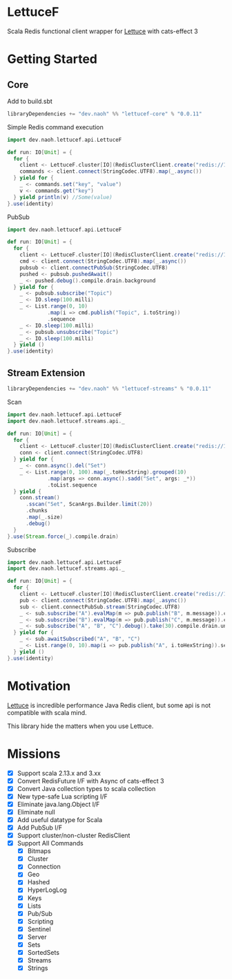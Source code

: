 # LettuceF

Scala Redis functional client wrapper for [Lettuce](https://github.com/lettuce-io/lettuce-core) with cats-effect 3

# Getting Started

## Core

Add to build.sbt

```scala
libraryDependencies += "dev.naoh" %% "lettucef-core" % "0.0.11"
```

Simple Redis command execution

```scala
import dev.naoh.lettucef.api.LettuceF

def run: IO[Unit] = {
  for {
    client <- LettuceF.cluster[IO](RedisClusterClient.create("redis://127.0.0.1:7000"))
    commands <- client.connect(StringCodec.UTF8).map(_.async())
  } yield for {
    _ <- commands.set("key", "value")
    v <- commands.get("key")
  } yield println(v) //Some(value)
}.use(identity)
```

PubSub

```scala
import dev.naoh.lettucef.api.LettuceF

def run: IO[Unit] = {
  for {
    client <- LettuceF.cluster[IO](RedisClusterClient.create("redis://127.0.0.1:7000"))
    cmd <- client.connect(StringCodec.UTF8).map(_.async())
    pubsub <- client.connectPubSub(StringCodec.UTF8)
    pushed <- pubsub.pushedAwait()
    _ <- pushed.debug().compile.drain.background
  } yield for {
    _ <- pubsub.subscribe("Topic")
    _ <- IO.sleep(100.milli)
    _ <- List.range(0, 10)
             .map(i => cmd.publish("Topic", i.toString))
             .sequence
    _ <- IO.sleep(100.milli)
    _ <- pubsub.unsubscribe("Topic")
    _ <- IO.sleep(100.milli)
  } yield ()
}.use(identity)
```

## Stream Extension
```scala
libraryDependencies += "dev.naoh" %% "lettucef-streams" % "0.0.11"
```
Scan
```scala
import dev.naoh.lettucef.api.LettuceF
import dev.naoh.lettucef.streams.api._

def run: IO[Unit] = {
  for {
    client <- LettuceF.cluster[IO](RedisClusterClient.create("redis://127.0.0.1:7000"))
    conn <- client.connect(StringCodec.UTF8)
  } yield for {
    _ <- conn.async().del("Set")
    _ <- List.range(0, 100).map(_.toHexString).grouped(10)
             .map(args => conn.async().sadd("Set", args: _*))
             .toList.sequence
  } yield {
    conn.stream()
      .sscan("Set", ScanArgs.Builder.limit(20))
      .chunks
      .map(_.size)
      .debug()
  }
}.use(Stream.force(_).compile.drain)
```
Subscribe
```scala
import dev.naoh.lettucef.api.LettuceF
import dev.naoh.lettucef.streams.api._

def run: IO[Unit] = {
  for {
    client <- LettuceF.cluster[IO](RedisClusterClient.create("redis://127.0.0.1:7000"))
    pub <- client.connect(StringCodec.UTF8).map(_.async())
    sub <- client.connectPubSub.stream(StringCodec.UTF8)
    _ <- sub.subscribe("A").evalMap(m => pub.publish("B", m.message)).compile.drain.background
    _ <- sub.subscribe("B").evalMap(m => pub.publish("C", m.message)).compile.drain.background
    _ <- sub.subscribe("A", "B", "C").debug().take(30).compile.drain.uncancelable.background
  } yield for {
    _ <- sub.awaitSubscribed("A", "B", "C")
    _ <- List.range(0, 10).map(i => pub.publish("A", i.toHexString)).sequence
  } yield ()
}.use(identity)
```

# Motivation

[Lettuce](https://github.com/lettuce-io/lettuce-core) is incredible performance Java Redis client, but some api is not compatible with scala mind.

This library hide the matters when you use Lettuce.

# Missions

- [x] Support scala 2.13.x and 3.xx
- [x] Convert RedisFuture I/F with Async of cats-effect 3
- [x] Convert Java collection types to scala collection
- [x] New type-safe Lua scripting I/F
- [x] Eliminate java.lang.Object I/F
- [x] Eliminate null
- [x] Add useful datatype for Scala
- [x] Add PubSub I/F
- [x] Support cluster/non-cluster RedisClient
- [x] Support All Commands
  - [x] Bitmaps
  - [x] Cluster
  - [x] Connection
  - [x] Geo
  - [x] Hashed
  - [x] HyperLogLog
  - [x] Keys
  - [x] Lists
  - [x] Pub/Sub
  - [x] Scripting
  - [x] Sentinel
  - [x] Server
  - [x] Sets
  - [x] SortedSets
  - [x] Streams
  - [x] Strings
